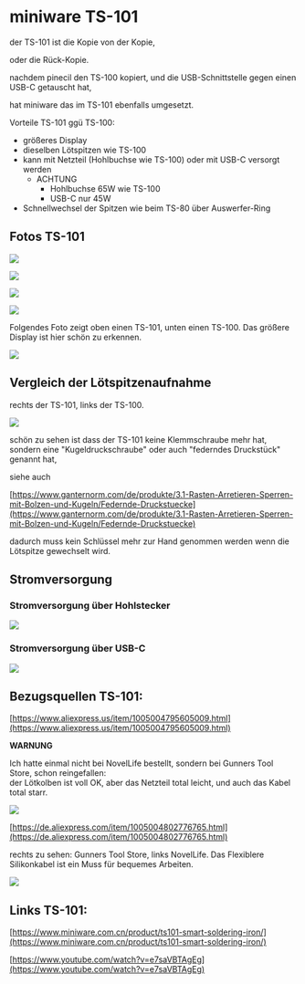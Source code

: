 # miniware TS-101

der TS-101 ist die Kopie von der Kopie, 

oder die Rück-Kopie. 

nachdem pinecil den TS-100 kopiert, und die USB-Schnittstelle gegen einen USB-C getauscht hat, 

hat miniware das im TS-101 ebenfalls umgesetzt.

Vorteile TS-101 ggü TS-100:

*   größeres Display
*   dieselben Lötspitzen wie TS-100
*   kann mit Netzteil (Hohlbuchse wie TS-100) oder mit USB-C versorgt werden
    *   ACHTUNG
        *   Hohlbuchse 65W wie TS-100
        *   USB-C nur 45W
*   Schnellwechsel der Spitzen wie beim TS-80 über Auswerfer-Ring

## Fotos TS-101

![](https://user-images.githubusercontent.com/69573151/204135427-44257ca7-516f-4156-8f3f-b7bf7682e0c5.jpeg)

![](https://user-images.githubusercontent.com/69573151/204135436-8599cd19-1a80-44d2-b044-be8b642fdc6d.jpeg)

![](https://user-images.githubusercontent.com/69573151/204135441-ac2310c9-4463-49cc-aabb-fbbadb909fc7.jpeg)

![](https://user-images.githubusercontent.com/69573151/204135446-cf30ee9c-44e3-4a0e-8394-96cfdede2125.jpeg)

Folgendes Foto zeigt oben einen TS-101, unten einen TS-100. Das größere Display ist hier schön zu erkennen. 

![](https://user-images.githubusercontent.com/69573151/204135382-fe8a7852-edc6-4ddb-9b6b-02f0b35a214f.jpeg)

## Vergleich der Lötspitzenaufnahme

rechts der TS-101, links der TS-100. 

![](https://user-images.githubusercontent.com/69573151/204135173-39196f39-966d-4658-a00a-c2b4003a1eee.jpeg)

schön zu sehen ist dass der TS-101 keine Klemmschraube mehr hat, sondern eine "Kugeldruckschraube" oder auch "federndes Druckstück" genannt hat, 

siehe auch 

[https://www.ganternorm.com/de/produkte/3.1-Rasten-Arretieren-Sperren-mit-Bolzen-und-Kugeln/Federnde-Druckstuecke](https://www.ganternorm.com/de/produkte/3.1-Rasten-Arretieren-Sperren-mit-Bolzen-und-Kugeln/Federnde-Druckstuecke)

dadurch muss kein Schlüssel mehr zur Hand genommen werden wenn die Lötspitze gewechselt wird.

## Stromversorgung

### Stromversorgung über Hohlstecker

![](https://user-images.githubusercontent.com/69573151/204135396-757fe665-bd3b-46e0-8f8b-e13167953724.jpeg)

### Stromversorgung über USB-C

![](https://user-images.githubusercontent.com/69573151/204135390-51754f8c-0cec-4b7e-9104-87b4203edfd5.jpeg)

## Bezugsquellen TS-101:

[https://www.aliexpress.us/item/1005004795605009.html](https://www.aliexpress.us/item/1005004795605009.html)

**WARNUNG**

Ich hatte einmal nicht bei NovelLife bestellt, sondern bei Gunners Tool Store, schon reingefallen:  
der Lötkolben ist voll OK, aber das Netzteil total leicht, und auch das Kabel total starr.

![](https://user-images.githubusercontent.com/69573151/204135415-96ba18b8-567f-4c79-a0c5-fe1bea982c34.jpeg)

[https://de.aliexpress.com/item/1005004802776765.html](https://de.aliexpress.com/item/1005004802776765.html)  

rechts zu sehen: Gunners Tool Store, links NovelLife. Das Flexiblere Silikonkabel ist ein Muss für bequemes Arbeiten.  

![](https://user-images.githubusercontent.com/69573151/204135408-42f2f2c8-7530-48b6-b5d0-c790391e9487.jpeg)

## Links TS-101:

[https://www.miniware.com.cn/product/ts101-smart-soldering-iron/](https://www.miniware.com.cn/product/ts101-smart-soldering-iron/)

[https://www.youtube.com/watch?v=e7saVBTAgEg](https://www.youtube.com/watch?v=e7saVBTAgEg)
